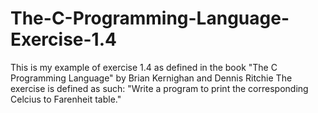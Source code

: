 # The-C-Programming-Language-Exercise-1.4
This is my example of exercise 1.4 as defined in the book "The C Programming Language" by Brian Kernighan and Dennis Ritchie  The exercise is defined as such: "Write a program to print the corresponding Celcius to Farenheit table."
